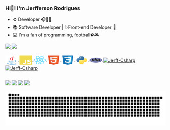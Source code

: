 ### Hi👋! I'm Jerfferson Rodrigues

- ⚙️ Developer 🎧👨‍💻
- 📚 Software Developer | :sparkles:Front-end Developer :art:
- 💻 I'm a fan of programming, football⚽🎮

<div>
  <a href="https://github.com/Jerfferson-Rodrigues">
  <img height="180em" src="https://github-readme-stats.vercel.app/api?username=Jerfferson-Rodrigues&show_icons=true&theme=merko&include_all_commits=true&count_private=true"/>
  <img height="180em" src="https://github-readme-stats.vercel.app/api/top-langs/?username=Jerfferson-Rodrigues&layout=compact&langs_count=7&theme=merko"/>
</div>
<div style="display: inline_block"><br>
  <img align="center" alt="Jerff-Js" height="30" width="40" src="https://raw.githubusercontent.com/devicons/devicon/master/icons/java/java-original.svg">
  <img align="center" alt="Jerff-Js" height="30" width="40" src="https://raw.githubusercontent.com/devicons/devicon/master/icons/javascript/javascript-plain.svg">
  
  <img align="center" alt="Jerff-React" height="30" width="40" src="https://raw.githubusercontent.com/devicons/devicon/master/icons/react/react-original.svg">
  <img align="center" alt="Jerff-HTML" height="30" width="40" src="https://raw.githubusercontent.com/devicons/devicon/master/icons/html5/html5-original.svg">
  <img align="center" alt="Jerff-CSS" height="30" width="40" src="https://raw.githubusercontent.com/devicons/devicon/master/icons/css3/css3-original.svg">
  <img align="center" alt="Jerff-Python" height="30" width="40" src="https://raw.githubusercontent.com/devicons/devicon/master/icons/python/python-original.svg">
  <img align="center" alt="Jerff-Csharp" height="30" width="40" src="https://raw.githubusercontent.com/devicons/devicon/master/icons/php/php-original.svg">
  <img align="center" alt="Jerff-Csharp" height="20" width="100" src="https://aleen42.github.io/badges/src/photoshop.svg">
  <img align="center" alt="Jerff-Csharp" height="20" width="100" src="https://aleen42.github.io/badges/src/illustrator.svg">
  
</div>

  ##
  
<div> 
  <a href = "mailto:brjerffersonrodrigues@outlook.com" target="_blank"><img src="https://img.shields.io/badge/Gmail-D14836?style=for-the-badge&logo=gmail&logoColor=white" ></a>
  <a href = "https://api.whatsapp.com/send?phone=5585992425971"><img src="https://img.shields.io/badge/WhatsApp-25D366?style=for-the-badge&logo=whatsapp&logoColor=white" ></a>
   <a href="https://jerffersonrodrigues.netlify.app/" target="_blank"><img src="https://img.shields.io/badge/Portfolio%20-56347C?&style=for-the-badge&logo=P&logoColor=white"></a> 
  <a href="https://www.linkedin.com/in/jerfferson-rodrigues-2a5859202/?locale=en_US" target="_blank"><img src="https://img.shields.io/badge/-LinkedIn-%230077B5?style=for-the-badge&logo=linkedin&logoColor=white" target="_blank"></a> 
 
  
 ![Snake animation](https://github.com/Jerfferson-Rodrigues/Jerfferson-Rodrigues/blob/output/github-contribution-grid-snake.svg)
</div>
